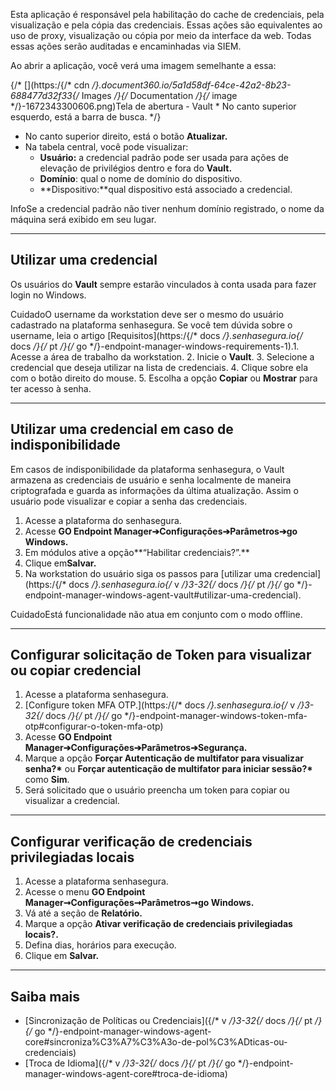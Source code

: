 Esta aplicação é responsável pela habilitação do cache de credenciais, pela visualização e pela cópia das credenciais. Essas ações são equivalentes ao uso de proxy, visualização ou cópia por meio da interface da web. Todas essas ações serão auditadas e encaminhadas via SIEM.

Ao abrir a aplicação, você verá uma imagem semelhante a essa:

{/* [](https:/{/* cdn */}.document360.io/5a1d58df-64ce-42a2-8b23-688477d32f33{/* Images */}{/* Documentation */}{/* image */}-1672343300606.png)Tela de abertura \- Vault * No canto superior esquerdo, está a barra de busca. */}
* No canto superior direito, está o botão **Atualizar.**
* Na tabela central, você pode visualizar:
	+ **Usuário:** a credencial padrão pode ser usada para ações de elevação de privilégios dentro e fora do **Vault.**
	+ **Domínio**: qual o nome de domínio do dispositivo.
	+ **Dispositivo:**qual dispositivo está associado a credencial.

InfoSe a credencial padrão não tiver nenhum domínio registrado, o nome da máquina será exibido em seu lugar.

---

## Utilizar uma credencial

Os usuários do **Vault** sempre estarão vinculados à conta usada para fazer login no Windows.

CuidadoO username da workstation deve ser o mesmo do usuário cadastrado na plataforma senhasegura. Se você tem dúvida sobre o username, leia o artigo [Requisitos](https:/{/* docs */}.senhasegura.io{/* docs */}{/* pt */}{/* go */}-endpoint-manager-windows-requirements-1).1. Acesse a área de trabalho da workstation.
2. Inicie o **Vault**.
3. Selecione a credencial que deseja utilizar na lista de credenciais.
4. Clique sobre ela com o botão direito do mouse.
5. Escolha a opção **Copiar** ou **Mostrar** para ter acesso à senha.



---

## Utilizar uma credencial em caso de indisponibilidade

Em casos de indisponibilidade da plataforma senhasegura, o Vault armazena as credenciais de usuário e senha localmente de maneira criptografada e guarda as informações da última atualização. Assim o usuário pode visualizar e copiar a senha das credenciais. 

1. Acesse a plataforma do senhasegura.
2. Acesse **GO Endpoint Manager➔Configurações➔Parâmetros➔go Windows.**
3. Em módulos ative a opção**“Habilitar credenciais?”.**
4. Clique em**Salvar.**
5. Na workstation do usuário siga os passos para [utilizar uma credencial](https:/{/* docs */}.senhasegura.io{/* v */}3-32{/* docs */}{/* pt */}{/* go */}-endpoint-manager-windows-agent-vault#utilizar-uma-credencial).

CuidadoEstá funcionalidade não atua em conjunto com o modo offline.  




---

## Configurar solicitação de Token para visualizar ou copiar credencial

1. Acesse a plataforma senhasegura.
2. [Configure token MFA OTP.](https:/{/* docs */}.senhasegura.io{/* v */}3-32{/* docs */}{/* pt */}{/* go */}-endpoint-manager-windows-token-mfa-otp#configurar-o-token-mfa-otp)
3. Acesse **GO Endpoint Manager➔Configurações➔Parâmetros➔Segurança.**
4. Marque a opção **Forçar Autenticação de multifator para visualizar senha?\*** ou **Forçar autenticação de multifator para iniciar sessão?\*** como **Sim**.
5. Será solicitado que o usuário preencha um token para copiar ou visualizar a credencial.



---

## Configurar verificação de credenciais privilegiadas locais

1. Acesse a plataforma senhasegura.
2. Acesse o menu **GO Endpoint Manager➞Configurações➞Parâmetros➞go Windows.**
3. Vá até a seção de **Relatório.**
4. Marque a opção **Ativar verificação de credenciais privilegiadas locais?.**
5. Defina dias, horários para execução.
6. Clique em **Salvar.**



---

## Saiba mais

* [Sincronização de Políticas ou Credenciais]({/* v */}3-32{/* docs */}{/* pt */}{/* go */}-endpoint-manager-windows-agent-core#sincroniza%C3%A7%C3%A3o-de-pol%C3%ADticas-ou-credenciais)
* [Troca de Idioma]({/* v */}3-32{/* docs */}{/* pt */}{/* go */}-endpoint-manager-windows-agent-core#troca-de-idioma)
